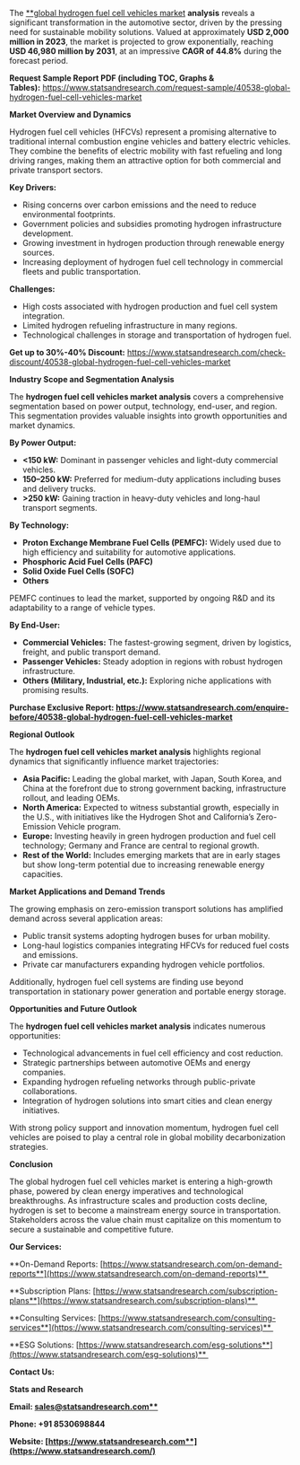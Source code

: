 ﻿The [**global hydrogen fuel cell vehicles market](https://www.statsandresearch.com/report/40538-global-hydrogen-fuel-cell-vehicles-market) **analysis** reveals a significant transformation in the automotive sector, driven by the pressing need for sustainable mobility solutions. Valued at approximately **USD 2,000 million in 2023**, the market is projected to grow exponentially, reaching **USD 46,980 million by 2031**, at an impressive **CAGR of 44.8%** during the forecast period.

**Request Sample Report PDF (including TOC, Graphs & Tables):** <https://www.statsandresearch.com/request-sample/40538-global-hydrogen-fuel-cell-vehicles-market>

**Market Overview and Dynamics**

Hydrogen fuel cell vehicles (HFCVs) represent a promising alternative to traditional internal combustion engine vehicles and battery electric vehicles. They combine the benefits of electric mobility with fast refueling and long driving ranges, making them an attractive option for both commercial and private transport sectors.

**Key Drivers:**

- Rising concerns over carbon emissions and the need to reduce environmental footprints.
- Government policies and subsidies promoting hydrogen infrastructure development.
- Growing investment in hydrogen production through renewable energy sources.
- Increasing deployment of hydrogen fuel cell technology in commercial fleets and public transportation.

**Challenges:**

- High costs associated with hydrogen production and fuel cell system integration.
- Limited hydrogen refueling infrastructure in many regions.
- Technological challenges in storage and transportation of hydrogen fuel.

**Get up to 30%-40% Discount:** <https://www.statsandresearch.com/check-discount/40538-global-hydrogen-fuel-cell-vehicles-market>

**Industry Scope and Segmentation Analysis**

The **hydrogen fuel cell vehicles market analysis** covers a comprehensive segmentation based on power output, technology, end-user, and region. This segmentation provides valuable insights into growth opportunities and market dynamics.

**By Power Output:**

- **<150 kW:** Dominant in passenger vehicles and light-duty commercial vehicles.
- **150–250 kW:** Preferred for medium-duty applications including buses and delivery trucks.
- **>250 kW:** Gaining traction in heavy-duty vehicles and long-haul transport segments.

**By Technology:**

- **Proton Exchange Membrane Fuel Cells (PEMFC):** Widely used due to high efficiency and suitability for automotive applications.
- **Phosphoric Acid Fuel Cells (PAFC)**
- **Solid Oxide Fuel Cells (SOFC)**
- **Others**

PEMFC continues to lead the market, supported by ongoing R&D and its adaptability to a range of vehicle types.

**By End-User:**

- **Commercial Vehicles:** The fastest-growing segment, driven by logistics, freight, and public transport demand.
- **Passenger Vehicles:** Steady adoption in regions with robust hydrogen infrastructure.
- **Others (Military, Industrial, etc.):** Exploring niche applications with promising results.

**Purchase Exclusive Report: <https://www.statsandresearch.com/enquire-before/40538-global-hydrogen-fuel-cell-vehicles-market>**

**Regional Outlook**

The **hydrogen fuel cell vehicles market analysis** highlights regional dynamics that significantly influence market trajectories:

- **Asia Pacific:** Leading the global market, with Japan, South Korea, and China at the forefront due to strong government backing, infrastructure rollout, and leading OEMs.
- **North America:** Expected to witness substantial growth, especially in the U.S., with initiatives like the Hydrogen Shot and California’s Zero-Emission Vehicle program.
- **Europe:** Investing heavily in green hydrogen production and fuel cell technology; Germany and France are central to regional growth.
- **Rest of the World:** Includes emerging markets that are in early stages but show long-term potential due to increasing renewable energy capacities.

**Market Applications and Demand Trends**

The growing emphasis on zero-emission transport solutions has amplified demand across several application areas:

- Public transit systems adopting hydrogen buses for urban mobility.
- Long-haul logistics companies integrating HFCVs for reduced fuel costs and emissions.
- Private car manufacturers expanding hydrogen vehicle portfolios.

Additionally, hydrogen fuel cell systems are finding use beyond transportation in stationary power generation and portable energy storage.

**Opportunities and Future Outlook**

The **hydrogen fuel cell vehicles market analysis** indicates numerous opportunities:

- Technological advancements in fuel cell efficiency and cost reduction.
- Strategic partnerships between automotive OEMs and energy companies.
- Expanding hydrogen refueling networks through public-private collaborations.
- Integration of hydrogen solutions into smart cities and clean energy initiatives.

With strong policy support and innovation momentum, hydrogen fuel cell vehicles are poised to play a central role in global mobility decarbonization strategies.

**Conclusion**

The global hydrogen fuel cell vehicles market is entering a high-growth phase, powered by clean energy imperatives and technological breakthroughs. As infrastructure scales and production costs decline, hydrogen is set to become a mainstream energy source in transportation. Stakeholders across the value chain must capitalize on this momentum to secure a sustainable and competitive future.

**Our Services:** 

**On-Demand Reports: [https://www.statsandresearch.com/on-demand-reports**](https://www.statsandresearch.com/on-demand-reports)** 

**Subscription Plans: [https://www.statsandresearch.com/subscription-plans**](https://www.statsandresearch.com/subscription-plans)** 

**Consulting Services: [https://www.statsandresearch.com/consulting-services**](https://www.statsandresearch.com/consulting-services)** 

**ESG Solutions: [https://www.statsandresearch.com/esg-solutions**](https://www.statsandresearch.com/esg-solutions)** 



**Contact Us:** 

**Stats and Research** 

**Email: [sales@statsandresearch.com**](mailto:sales@statsandresearch.com)** 

**Phone: +91 8530698844** 

**Website: [https://www.statsandresearch.com**](https://www.statsandresearch.com/)**


